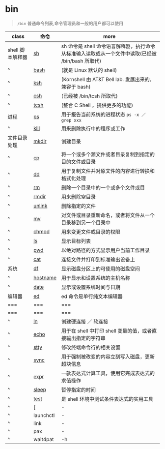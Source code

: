 # bin

> `/bin` 普通命令列表,命令管理员和一般的用户都可以使用

| class            | 命令                                                              | more                                                                                              |
| ---------------- | ----------------------------------------------------------------- | ------------------------------------------------------------------------------------------------- |
| shell 脚本解释器 | [sh](http://man.linuxde.net/sh)                                   | sh 命令是 shell 命令语言解释器，执行命令从标准输入读取或从一个文件中读取(已经被 /bin/bash 所取代) |
| ^                | [bash](https://baike.baidu.com/item/Bash)                         | (就是 Linux 默认的 shell)                                                                         |
| ^                | [ksh](https://baike.baidu.com/item/ksh/467159?fr=aladdin)         | (Kornshell 由 AT&T Bell lab. 发展出来的，兼容于 bash)                                             |
| ^                | [csh](https://baike.baidu.com/item/CSH/8950529?fr=aladdin)        | (已经被 /bin/tcsh 所取代)                                                                         |
| ^                | [tcsh](https://blog.csdn.net/alex_xfboy/article/details/52605763) | (整合 C Shell ，提供更多的功能)                                                                   |
| 进程             | [ps](http://man.linuxde.net/ps)                                   | 用于报告当前系统的进程状态 `ps -x ／ grep xxx`                                                    |
| ^                | [kill](http://man.linuxde.net/kills)                              | 用来删除执行中的程序或工作                                                                        |
| 文件目录处理     | [mkdir](http://man.linuxde.net/mkdir)                             | 创建目录                                                                                          |
| ^                | [cp](http://man.linuxde.net/cp)                                   | 将一个或多个源文件或者目录复制到指定的目的文件或目录                                              |
| ^                | [dd](http://man.linuxde.net/dd)                                   | 用于复制文件并对原文件的内容进行转换和格式化处理                                                  |
| ^                | [rm](http://man.linuxde.net/rm)                                   | 删除一个目录中的一个或多个文件或目                                                                |
| ^                | [rmdir](http://man.linuxde.net/rmdir)                             | 用来删除空目录                                                                                    |
| ^                | [unlink](http://man.linuxde.net/unlink)                           | 删除指定的文件                                                                                    |
| ^                | [mv](http://man.linuxde.net/mv)                                   | 对文件或目录重新命名，或者将文件从一个目录移到另一个目录中                                        |
| ^                | [chmod](http://man.linuxde.net/chmod)                             | 用来变更文件或目录的权限                                                                          |
| ^                | [ls](http://man.linuxde.net/ls)                                   | 显示目标列表                                                                                      |
| ^                | [pwd](http://man.linuxde.net/pwd)                                 | 以绝对路径的方式显示用户当前工作目录                                                              |
| ^                | [cat](http://man.linuxde.net/cat)                                 | 连接文件并打印到标准输出设备上                                                                    |
| 系统             | [df](http://man.linuxde.net/df)                                   | 显示磁盘分区上的可使用的磁盘空间                                                                  |
| ^                | [hostname](http://man.linuxde.net/hostname)                       | 用于显示和设置系统的主机名称                                                                      |
| ^                | [date](http://man.linuxde.net/date)                               | 显示或设置系统时间与日期                                                                          |
| 编辑器           | [ed](http://man.linuxde.net/ed)                                   | ed 命令是单行纯文本编辑器                                                                         |
| ===              | ===                                                               | ===                                                                                               |
| ===              | ===                                                               | ===                                                                                               |
| ^                | [ln](http://man.linuxde.net/ln)                                   | 创建硬连接 ／ 软连接                                                                              |
| ^                | [echo](http://man.linuxde.net/echo)                               | 用于在 shell 中打印 shell 变量的值，或者直接输出指定的字符串                                      |
| ^                | [stty](http://man.linuxde.net/stty)                               | 修改终端命令行的相关设置                                                                          |
| ^                | [sync](http://man.linuxde.net/sync)                               | 用于强制被改变的内容立刻写入磁盘，更新超块信息                                                    |
| ^                | [expr](http://man.linuxde.net/expr)                               | 一款表达式计算工具，使用它完成表达式的求值操作                                                    |
| ^                | [sleep](http://man.linuxde.net/sleep)                             | 暂停指定的时间                                                                                    |
| ^                | [test](http://man.linuxde.net/test)                               | 是 shell 环境中测试条件表达式的实用工具                                                           |
| ^                | [                                                                 | -                                                                                                 |
| ^                | launchctl                                                         | -                                                                                                 |
| ^                | link                                                              | -                                                                                                 |
| ^                | pax                                                               | -                                                                                                 |
| ^                | wait4pat                                                          | -h                                                                                                |
